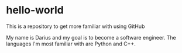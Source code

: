 # hello-world
This is a repository to get more familiar with using GitHub


My name is Darius and my goal is to become a software engineer. The languages I'm most familiar with are Python and C++.
